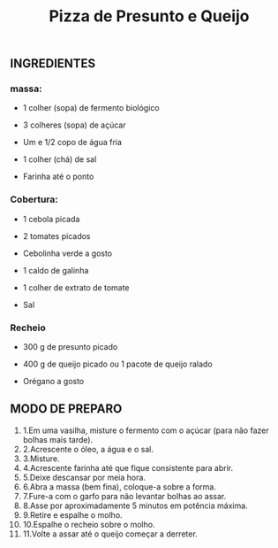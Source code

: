 ﻿---
path: "/salgadas/pizza-presunto-e-queijo"
porcao: "8 porções"
tempo: "90 minutos"
title: "Pizza de Presunto e Queijo"
cover: "https://github.com/Damiao02/PWA-PIZZA/blob/master/src/img/pizza-presunto-queijo.jpg?raw=true"
category: "salgada"
info: "Passo a passo para fazer uma pizza de presunto e queijo perfeita com pequenos e surpreendentes segredos que fazem toda a diferença!"
---

## INGREDIENTES

### massa:

*  1 colher (sopa) de fermento biológico

* 3 colheres (sopa) de açúcar
* Um e 1/2 copo de água fria
* 1 colher (chá) de sal
* Farinha até o ponto

### Cobertura:

* 1 cebola picada

* 2 tomates picados
* Cebolinha verde a gosto
* 1 caldo de galinha
* 1 colher de extrato de tomate
* Sal

### Recheio

* 300 g de presunto picado

* 400 g de queijo picado ou 1 pacote de queijo ralado
* Orégano a gosto

## MODO DE PREPARO


<ol>
    <li>1.<span>Em uma vasilha, misture o fermento com o açúcar (para não fazer bolhas mais tarde).</span></li>

<li>2.<span>Acrescente o óleo, a água e o sal.</span></li>

<li>3.<span>Misture.</span></li>

<li>4.<span>Acrescente farinha até que fique consistente para abrir.</span></li>

<li>5.<span>Deixe descansar por meia hora.</span></li>

<li>6.<span>Abra a massa (bem fina), coloque-a sobre a forma.</span></li>

<li>7.<span>Fure-a com o garfo para não levantar bolhas ao assar.</span></li>

<li>8.<span>Asse por aproximadamente 5 minutos em potência máxima.</span></li>

<li>9.<span>Retire e espalhe o molho.</span></li>

<li>10.<span>Espalhe o recheio sobre o molho.</span></li>

<li>11.<span>Volte a assar até o queijo começar a derreter.</span></li>
</ol>

